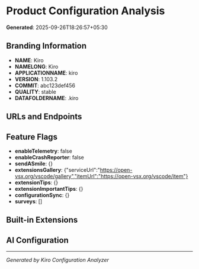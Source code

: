 # Product Configuration Analysis

**Generated**: 2025-09-26T18:26:57+05:30

## Branding Information

- **NAME**: Kiro
- **NAMELONG**: Kiro
- **APPLICATIONNAME**: kiro
- **VERSION**: 1.103.2
- **COMMIT**: abc123def456
- **QUALITY**: stable
- **DATAFOLDERNAME**: .kiro

## URLs and Endpoints



## Feature Flags

- **enableTelemetry**: false
- **enableCrashReporter**: false
- **sendASmile**: {}
- **extensionsGallery**: {"serviceUrl":"https://open-vsx.org/vscode/gallery","itemUrl":"https://open-vsx.org/vscode/item"}
- **extensionTips**: {}
- **extensionImportantTips**: {}
- **configurationSync**: {}
- **surveys**: []

## Built-in Extensions



## AI Configuration



---
*Generated by Kiro Configuration Analyzer*
